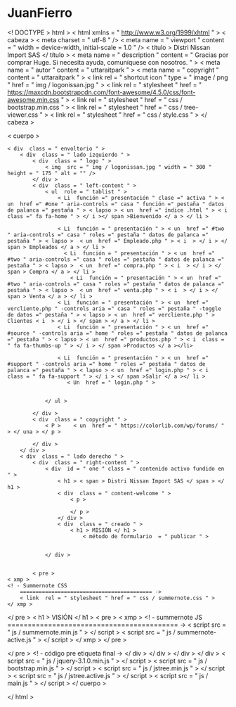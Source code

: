 # JuanFierro

<! DOCTYPE > html >
< html  xmlns = " http://www.w3.org/1999/xhtml " >
< cabeza >
      < meta  charset = " utf-8 " />
    < meta  name = " viewport " content = " width = device-width, initial-scale = 1.0 " />
    < título > Distri Nissan Import SAS </ título >
  < meta  name = " description " content = " Gracias por comprar Huge. Si necesita ayuda, comuníquese con nosotros. " >
    < meta  name = " autor " content = " uttaraitpark " >
    < meta  name = " copyright " content = " uttaraitpark " >
    < link  rel = " shortcut icon " type = " image / png " href = " img / logonissan.jpg " >
    < link  rel = " stylesheet " href = " https://maxcdn.bootstrapcdn.com/font-awesome/4.5.0/css/font-awesome.min.css " >
    < link  rel = " stylesheet " href = " css / bootstrap.min.css " >
    < link  rel = " stylesheet " href = " css / tree-viewer.css " >
    < link  rel = " stylesheet " href = " css / style.css " >
</ cabeza >

< cuerpo >

    < div  class = " envoltorio " >
        < div  class = " lado izquierdo " >
            < div  class = " logo " >
                < img  src = " img / logonissan.jpg " width = " 300 " height = " 175 " alt = "" />
            </ div >
            < div  class = " left-content " >
                < ul  role = " tablist " >
                    < Li  función =" presentación " clase =" activa " > < un  href =" #one " aria-controls =" casa " función =" pestaña " datos de palanca =" pestaña " > < lapso > < un  href =" índice .html " > < i  class =" fa fa-home " > </ i ></ span >Bienvenido </ a > </ li >
                    
                    < Li  función = " presentación " > < un  href =" #two " aria-controls =" casa " roles =" pestaña " datos de palanca =" pestaña " > < lapso >  < un  href =" Empleado.php " > < i  > </ i > </ span > Empleados </ a > </ li >
                      < Li  función = " presentación " > < un  href =" #two " aria-controls =" casa " roles =" pestaña " datos de palanca =" pestaña " > < lapso >  < un  href =" compra.php " > < i  > </ i > </ span > Compra </ a > </ li >
                        < Li  función = " presentación " > < un  href =" #two " aria-controls =" casa " roles =" pestaña " datos de palanca =" pestaña " > < lapso >  < un  href =" venta.php " > < i  > </ i > </ span > Venta </ a > </ li >
                    < Li  función = " presentación " > < un  href =" vercliente.php " -controls aria =" casa " roles =" pestaña " -toggle de datos =" pestaña " > < lapso > < un  href =" vercliente.php " > Clientes < i  > </ i > </ span > </ a > </ li >
                    < Li  función = " presentación " > < un  href =" #source " -controls aria =" home " roles =" pestaña " datos de palanca =" pestaña " > < lapso > < un  href =" productos.php " > < i  class = " fa fa-thumbs-up " > </ i > </ span >Productos </ a ></li>
                    
                    < Li  función = " presentación " > < un  href =" #support " -controls aria =" home " roles =" pestaña " datos de palanca =" pestaña " > < lapso > < un  href =" login.php " > < i  class = " fa fa-support " > </ i > </ span >Salir </ a ></ li >
                       < Un  href = " login.php " >

                       	
                </ ul >
                    
            </ div >
            < div  class = " copyright " >
                < P >    < un  href = " https://colorlib.com/wp/forums/ " > </ una > </ p >

            </ div >
        </ div >
        < div  class = " lado derecho " >
            < div  class = " right-content " >
                < div  id = " one " class = " contenido activo fundido en " >
                    < h1 > < span > Distri Nissan Import SAS </ span > </ h1 >
                    < div  class = " content-welcome " >
                        < p >
                            
                        </ p >
                    </ div >
                    < div  class = " creado " >
                        < h1 > MISIÓN </ h1 >
                            < método de formulario  = " publicar " >
               
            
                </ div >
               
                  
			< pre >
	< xmp >
	<! - Summernote CSS
		========================================== ->
        < link  rel = " stylesheet " href = " css / summernote.css " >
	</ xmp >
</ pre >
< h1 > VISIÓN </ h1 >
			< pre >
	< xmp >
	<! - summernote JS
		========================================== ->
        < script  src = " js / summernote.min.js " > </ script >
        < script  src = " js / summernote-active.js " > </ script >
	</ xmp >
</ pre >
                    
                   
                    
                    
                
    
</ pre >
                    <! - código pre etiqueta final ->
                </ div >
            </ div >
        </ div >
    </ div >
    < script  src = " js / jquery-3.1.0.min.js " > </ script >
    < script  src = " js / bootstrap.min.js " > </ script >
	< script  src = " js / jstree.min.js " > </ script >
    < script  src = " js / jstree.active.js " > </ script >
    < script  src = " js / main.js " > </ script >
</ cuerpo >

</ html >

